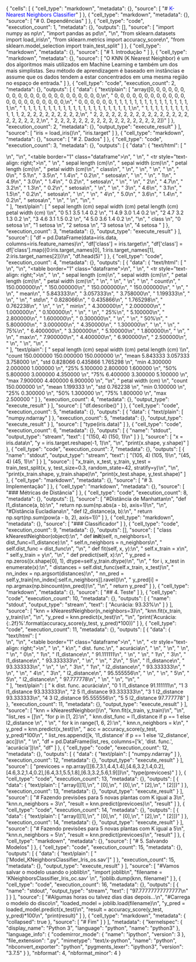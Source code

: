 {
 "cells": [
  {
   "cell_type": "markdown",
   "metadata": {},
   "source": [
    "# <font color='blue'>K-Nearest Neighbors Classifier</font>"
   ]
  },
  {
   "cell_type": "markdown",
   "metadata": {},
   "source": [
    "# 0. Dependências"
   ]
  },
  {
   "cell_type": "code",
   "execution_count": 1,
   "metadata": {},
   "outputs": [],
   "source": [
    "import numpy as np\n",
    "import pandas as pd\n",
    "\n",
    "from sklearn.datasets import load_iris\n",
    "from sklearn.metrics import accuracy_score\n",
    "from sklearn.model_selection import train_test_split"
   ]
  },
  {
   "cell_type": "markdown",
   "metadata": {},
   "source": [
    "# 1. Introdução "
   ]
  },
  {
   "cell_type": "markdown",
   "metadata": {},
   "source": [
    "O KNN (K Nearest Neighbor) é um dos algoritmos mais utilizados em Machine Learning e também um dos mais simplistas. Seu método de aprendizagem é baseado em instâncias e assume que os dados tendem a estar concentrados em uma mesma região no espaço de entrada."
   ]
  },
  {
   "cell_type": "code",
   "execution_count": 2,
   "metadata": {},
   "outputs": [
    {
     "data": {
      "text/plain": [
       "array([0, 0, 0, 0, 0, 0, 0, 0, 0, 0, 0, 0, 0, 0, 0, 0, 0, 0, 0, 0, 0, 0,\n",
       "       0, 0, 0, 0, 0, 0, 0, 0, 0, 0, 0, 0, 0, 0, 0, 0, 0, 0, 0, 0, 0, 0,\n",
       "       0, 0, 0, 0, 0, 0, 1, 1, 1, 1, 1, 1, 1, 1, 1, 1, 1, 1, 1, 1, 1, 1,\n",
       "       1, 1, 1, 1, 1, 1, 1, 1, 1, 1, 1, 1, 1, 1, 1, 1, 1, 1, 1, 1, 1, 1,\n",
       "       1, 1, 1, 1, 1, 1, 1, 1, 1, 1, 1, 1, 2, 2, 2, 2, 2, 2, 2, 2, 2, 2,\n",
       "       2, 2, 2, 2, 2, 2, 2, 2, 2, 2, 2, 2, 2, 2, 2, 2, 2, 2, 2, 2, 2, 2,\n",
       "       2, 2, 2, 2, 2, 2, 2, 2, 2, 2, 2, 2, 2, 2, 2, 2, 2, 2])"
      ]
     },
     "execution_count": 2,
     "metadata": {},
     "output_type": "execute_result"
    }
   ],
   "source": [
    "iris = load_iris()\n",
    "iris.target"
   ]
  },
  {
   "cell_type": "markdown",
   "metadata": {},
   "source": [
    "# 2. Dados"
   ]
  },
  {
   "cell_type": "code",
   "execution_count": 3,
   "metadata": {},
   "outputs": [
    {
     "data": {
      "text/html": [
       "<div>\n",
       "<style scoped>\n",
       "    .dataframe tbody tr th:only-of-type {\n",
       "        vertical-align: middle;\n",
       "    }\n",
       "\n",
       "    .dataframe tbody tr th {\n",
       "        vertical-align: top;\n",
       "    }\n",
       "\n",
       "    .dataframe thead th {\n",
       "        text-align: right;\n",
       "    }\n",
       "</style>\n",
       "<table border=\"1\" class=\"dataframe\">\n",
       "  <thead>\n",
       "    <tr style=\"text-align: right;\">\n",
       "      <th></th>\n",
       "      <th>sepal length (cm)</th>\n",
       "      <th>sepal width (cm)</th>\n",
       "      <th>petal length (cm)</th>\n",
       "      <th>petal width (cm)</th>\n",
       "      <th>class</th>\n",
       "    </tr>\n",
       "  </thead>\n",
       "  <tbody>\n",
       "    <tr>\n",
       "      <th>0</th>\n",
       "      <td>5.1</td>\n",
       "      <td>3.5</td>\n",
       "      <td>1.4</td>\n",
       "      <td>0.2</td>\n",
       "      <td>setosa</td>\n",
       "    </tr>\n",
       "    <tr>\n",
       "      <th>1</th>\n",
       "      <td>4.9</td>\n",
       "      <td>3.0</td>\n",
       "      <td>1.4</td>\n",
       "      <td>0.2</td>\n",
       "      <td>setosa</td>\n",
       "    </tr>\n",
       "    <tr>\n",
       "      <th>2</th>\n",
       "      <td>4.7</td>\n",
       "      <td>3.2</td>\n",
       "      <td>1.3</td>\n",
       "      <td>0.2</td>\n",
       "      <td>setosa</td>\n",
       "    </tr>\n",
       "    <tr>\n",
       "      <th>3</th>\n",
       "      <td>4.6</td>\n",
       "      <td>3.1</td>\n",
       "      <td>1.5</td>\n",
       "      <td>0.2</td>\n",
       "      <td>setosa</td>\n",
       "    </tr>\n",
       "    <tr>\n",
       "      <th>4</th>\n",
       "      <td>5.0</td>\n",
       "      <td>3.6</td>\n",
       "      <td>1.4</td>\n",
       "      <td>0.2</td>\n",
       "      <td>setosa</td>\n",
       "    </tr>\n",
       "  </tbody>\n",
       "</table>\n",
       "</div>"
      ],
      "text/plain": [
       "   sepal length (cm)  sepal width (cm)  petal length (cm)  petal width (cm)  \\\n",
       "0                5.1               3.5                1.4               0.2   \n",
       "1                4.9               3.0                1.4               0.2   \n",
       "2                4.7               3.2                1.3               0.2   \n",
       "3                4.6               3.1                1.5               0.2   \n",
       "4                5.0               3.6                1.4               0.2   \n",
       "\n",
       "    class  \n",
       "0  setosa  \n",
       "1  setosa  \n",
       "2  setosa  \n",
       "3  setosa  \n",
       "4  setosa  "
      ]
     },
     "execution_count": 3,
     "metadata": {},
     "output_type": "execute_result"
    }
   ],
   "source": [
    "df = pd.DataFrame(data=iris.data, columns=iris.feature_names)\n",
    "df['class'] = iris.target\n",
    "df['class'] = df['class'].map({0:iris.target_names[0], 1:iris.target_names[1], 2:iris.target_names[2]})\n",
    "df.head(5)"
   ]
  },
  {
   "cell_type": "code",
   "execution_count": 4,
   "metadata": {},
   "outputs": [
    {
     "data": {
      "text/html": [
       "<div>\n",
       "<style scoped>\n",
       "    .dataframe tbody tr th:only-of-type {\n",
       "        vertical-align: middle;\n",
       "    }\n",
       "\n",
       "    .dataframe tbody tr th {\n",
       "        vertical-align: top;\n",
       "    }\n",
       "\n",
       "    .dataframe thead th {\n",
       "        text-align: right;\n",
       "    }\n",
       "</style>\n",
       "<table border=\"1\" class=\"dataframe\">\n",
       "  <thead>\n",
       "    <tr style=\"text-align: right;\">\n",
       "      <th></th>\n",
       "      <th>sepal length (cm)</th>\n",
       "      <th>sepal width (cm)</th>\n",
       "      <th>petal length (cm)</th>\n",
       "      <th>petal width (cm)</th>\n",
       "    </tr>\n",
       "  </thead>\n",
       "  <tbody>\n",
       "    <tr>\n",
       "      <th>count</th>\n",
       "      <td>150.000000</td>\n",
       "      <td>150.000000</td>\n",
       "      <td>150.000000</td>\n",
       "      <td>150.000000</td>\n",
       "    </tr>\n",
       "    <tr>\n",
       "      <th>mean</th>\n",
       "      <td>5.843333</td>\n",
       "      <td>3.057333</td>\n",
       "      <td>3.758000</td>\n",
       "      <td>1.199333</td>\n",
       "    </tr>\n",
       "    <tr>\n",
       "      <th>std</th>\n",
       "      <td>0.828066</td>\n",
       "      <td>0.435866</td>\n",
       "      <td>1.765298</td>\n",
       "      <td>0.762238</td>\n",
       "    </tr>\n",
       "    <tr>\n",
       "      <th>min</th>\n",
       "      <td>4.300000</td>\n",
       "      <td>2.000000</td>\n",
       "      <td>1.000000</td>\n",
       "      <td>0.100000</td>\n",
       "    </tr>\n",
       "    <tr>\n",
       "      <th>25%</th>\n",
       "      <td>5.100000</td>\n",
       "      <td>2.800000</td>\n",
       "      <td>1.600000</td>\n",
       "      <td>0.300000</td>\n",
       "    </tr>\n",
       "    <tr>\n",
       "      <th>50%</th>\n",
       "      <td>5.800000</td>\n",
       "      <td>3.000000</td>\n",
       "      <td>4.350000</td>\n",
       "      <td>1.300000</td>\n",
       "    </tr>\n",
       "    <tr>\n",
       "      <th>75%</th>\n",
       "      <td>6.400000</td>\n",
       "      <td>3.300000</td>\n",
       "      <td>5.100000</td>\n",
       "      <td>1.800000</td>\n",
       "    </tr>\n",
       "    <tr>\n",
       "      <th>max</th>\n",
       "      <td>7.900000</td>\n",
       "      <td>4.400000</td>\n",
       "      <td>6.900000</td>\n",
       "      <td>2.500000</td>\n",
       "    </tr>\n",
       "  </tbody>\n",
       "</table>\n",
       "</div>"
      ],
      "text/plain": [
       "       sepal length (cm)  sepal width (cm)  petal length (cm)  \\\n",
       "count         150.000000        150.000000         150.000000   \n",
       "mean            5.843333          3.057333           3.758000   \n",
       "std             0.828066          0.435866           1.765298   \n",
       "min             4.300000          2.000000           1.000000   \n",
       "25%             5.100000          2.800000           1.600000   \n",
       "50%             5.800000          3.000000           4.350000   \n",
       "75%             6.400000          3.300000           5.100000   \n",
       "max             7.900000          4.400000           6.900000   \n",
       "\n",
       "       petal width (cm)  \n",
       "count        150.000000  \n",
       "mean           1.199333  \n",
       "std            0.762238  \n",
       "min            0.100000  \n",
       "25%            0.300000  \n",
       "50%            1.300000  \n",
       "75%            1.800000  \n",
       "max            2.500000  "
      ]
     },
     "execution_count": 4,
     "metadata": {},
     "output_type": "execute_result"
    }
   ],
   "source": [
    "df.describe()"
   ]
  },
  {
   "cell_type": "code",
   "execution_count": 5,
   "metadata": {},
   "outputs": [
    {
     "data": {
      "text/plain": [
       "numpy.ndarray"
      ]
     },
     "execution_count": 5,
     "metadata": {},
     "output_type": "execute_result"
    }
   ],
   "source": [
    "type(iris.data)"
   ]
  },
  {
   "cell_type": "code",
   "execution_count": 6,
   "metadata": {},
   "outputs": [
    {
     "name": "stdout",
     "output_type": "stream",
     "text": [
      "(150, 4) (150, 1)\n"
     ]
    }
   ],
   "source": [
    "x = iris.data\n",
    "y = iris.target.reshape(-1, 1)\n",
    "\n",
    "print(x.shape, y.shape)"
   ]
  },
  {
   "cell_type": "code",
   "execution_count": 7,
   "metadata": {},
   "outputs": [
    {
     "name": "stdout",
     "output_type": "stream",
     "text": [
      "(105, 4) (105, 1)\n",
      "(45, 4) (45, 1)\n"
     ]
    }
   ],
   "source": [
    "x_train, x_test, y_train, y_test = train_test_split(x, y, test_size=0.3, random_state=42, stratify=y)\n",
    "\n",
    "print(x_train.shape, y_train.shape)\n",
    "print(x_test.shape, y_test.shape)"
   ]
  },
  {
   "cell_type": "markdown",
   "metadata": {},
   "source": [
    "# 3. Implementação"
   ]
  },
  {
   "cell_type": "markdown",
   "metadata": {},
   "source": [
    "### Métricas de Distância"
   ]
  },
  {
   "cell_type": "code",
   "execution_count": 8,
   "metadata": {},
   "outputs": [],
   "source": [
    "#Distância de Manhattan\n",
    "def l1_distance(a, b):\n",
    "    return np.sum(np.abs(a - b), axis=1)\n",
    "\n",
    "#Distância Eucladiana\n",
    "def l2_distance(a, b):\n",
    "    return np.sqrt(np.sum(pow(a - b, 2), axis=1))"
   ]
  },
  {
   "cell_type": "markdown",
   "metadata": {},
   "source": [
    "### Classificador"
   ]
  },
  {
   "cell_type": "code",
   "execution_count": 9,
   "metadata": {},
   "outputs": [],
   "source": [
    "class kNearestNeighbor(object):\n",
    "    def __init__(self, n_neighbors=1, dist_func=l1_distance):\n",
    "        self.n_neighbors = n_neighbors\n",
    "        self.dist_func = dist_func\n",
    "\n",
    "    def fit(self, x, y):\n",
    "        self.x_train = x\n",
    "        self.y_train = y\n",
    "\n",
    "    def predict(self, x):\n",
    "        y_pred = np.zeros((x.shape[0], 1), dtype=self.y_train.dtype)\n",
    "\n",
    "        for i, x_test in enumerate(x):\n",
    "            distances = self.dist_func(self.x_train, x_test)\n",
    "            nn_index = np.argsort(distances)\n",
    "            nn_pred = self.y_train[nn_index[:self.n_neighbors]].ravel()\n",
    "            y_pred[i] = np.argmax(np.bincount(nn_pred))\n",
    "\n",
    "        return y_pred"
   ]
  },
  {
   "cell_type": "markdown",
   "metadata": {},
   "source": [
    "## 4. Teste"
   ]
  },
  {
   "cell_type": "code",
   "execution_count": 10,
   "metadata": {},
   "outputs": [
    {
     "name": "stdout",
     "output_type": "stream",
     "text": [
      "Acurácia: 93.33%\n"
     ]
    }
   ],
   "source": [
    "knn = kNearestNeighbor(n_neighbors=3)\n",
    "knn.fit(x_train, y_train)\n",
    "\n",
    "y_pred = knn.predict(x_test)\n",
    "\n",
    "print('Acurácia: {:.2f}%'.format(accuracy_score(y_test, y_pred)*100))"
   ]
  },
  {
   "cell_type": "code",
   "execution_count": 11,
   "metadata": {},
   "outputs": [
    {
     "data": {
      "text/html": [
       "<div>\n",
       "<style scoped>\n",
       "    .dataframe tbody tr th:only-of-type {\n",
       "        vertical-align: middle;\n",
       "    }\n",
       "\n",
       "    .dataframe tbody tr th {\n",
       "        vertical-align: top;\n",
       "    }\n",
       "\n",
       "    .dataframe thead th {\n",
       "        text-align: right;\n",
       "    }\n",
       "</style>\n",
       "<table border=\"1\" class=\"dataframe\">\n",
       "  <thead>\n",
       "    <tr style=\"text-align: right;\">\n",
       "      <th></th>\n",
       "      <th>k</th>\n",
       "      <th>dist. func.</th>\n",
       "      <th>acurácia</th>\n",
       "    </tr>\n",
       "  </thead>\n",
       "  <tbody>\n",
       "    <tr>\n",
       "      <th>0</th>\n",
       "      <td>1</td>\n",
       "      <td>l1_distance</td>\n",
       "      <td>91.111111</td>\n",
       "    </tr>\n",
       "    <tr>\n",
       "      <th>1</th>\n",
       "      <td>3</td>\n",
       "      <td>l1_distance</td>\n",
       "      <td>93.333333</td>\n",
       "    </tr>\n",
       "    <tr>\n",
       "      <th>2</th>\n",
       "      <td>5</td>\n",
       "      <td>l1_distance</td>\n",
       "      <td>93.333333</td>\n",
       "    </tr>\n",
       "    <tr>\n",
       "      <th>3</th>\n",
       "      <td>1</td>\n",
       "      <td>l2_distance</td>\n",
       "      <td>93.333333</td>\n",
       "    </tr>\n",
       "    <tr>\n",
       "      <th>4</th>\n",
       "      <td>3</td>\n",
       "      <td>l2_distance</td>\n",
       "      <td>95.555556</td>\n",
       "    </tr>\n",
       "    <tr>\n",
       "      <th>5</th>\n",
       "      <td>5</td>\n",
       "      <td>l2_distance</td>\n",
       "      <td>97.777778</td>\n",
       "    </tr>\n",
       "  </tbody>\n",
       "</table>\n",
       "</div>"
      ],
      "text/plain": [
       "   k  dist. func.   acurácia\n",
       "0  1  l1_distance  91.111111\n",
       "1  3  l1_distance  93.333333\n",
       "2  5  l1_distance  93.333333\n",
       "3  1  l2_distance  93.333333\n",
       "4  3  l2_distance  95.555556\n",
       "5  5  l2_distance  97.777778"
      ]
     },
     "execution_count": 11,
     "metadata": {},
     "output_type": "execute_result"
    }
   ],
   "source": [
    "knn = kNearestNeighbor()\n",
    "knn.fit(x_train, y_train)\n",
    "\n",
    "list_res = []\n",
    "for p in [1, 2]:\n",
    "    knn.dist_func = l1_distance if p == 1 else l2_distance   \n",
    "    \n",
    "    for k in range(1, 6, 2):\n",
    "        knn.n_neighbors = k\n",
    "        y_pred = knn.predict(x_test)\n",
    "        acc = accuracy_score(y_test, y_pred)*100\n",
    "        list_res.append([k, 'l1_distance' if p == 1 else 'l2_distance', acc])\n",
    "        \n",
    "df = pd.DataFrame(list_res, columns=['k', 'dist. func.', 'acurácia'])\n",
    "df"
   ]
  },
  {
   "cell_type": "code",
   "execution_count": 12,
   "metadata": {},
   "outputs": [
    {
     "data": {
      "text/plain": [
       "numpy.ndarray"
      ]
     },
     "execution_count": 12,
     "metadata": {},
     "output_type": "execute_result"
    }
   ],
   "source": [
    "previcoes = np.array([[6.7,3.1,4.4,1.4],[4.6,3.2,1.4,0.2],[4.6,3.2,1.4,0.2],[6.4,3.1,5.5,1.8],[6.3,3.2,5.6,1.9]])\n",
    "type(previcoes)"
   ]
  },
  {
   "cell_type": "code",
   "execution_count": 13,
   "metadata": {},
   "outputs": [
    {
     "data": {
      "text/plain": [
       "array([[1],\n",
       "       [0],\n",
       "       [0],\n",
       "       [2],\n",
       "       [2]])"
      ]
     },
     "execution_count": 13,
     "metadata": {},
     "output_type": "execute_result"
    }
   ],
   "source": [
    "# Fazendo previsões para 5 novas plantas com K igual a 3\n",
    "knn.n_neighbors = 3\n",
    "result = knn.predict(previcoes)\n",
    "result"
   ]
  },
  {
   "cell_type": "code",
   "execution_count": 14,
   "metadata": {},
   "outputs": [
    {
     "data": {
      "text/plain": [
       "array([[1],\n",
       "       [0],\n",
       "       [0],\n",
       "       [2],\n",
       "       [2]])"
      ]
     },
     "execution_count": 14,
     "metadata": {},
     "output_type": "execute_result"
    }
   ],
   "source": [
    "# Fazendo previsões para 5 novas plantas com K igual a 5\n",
    "knn.n_neighbors = 5\n",
    "result = knn.predict(previcoes)\n",
    "result"
   ]
  },
  {
   "cell_type": "markdown",
   "metadata": {},
   "source": [
    "# 5. Salvando Modelos"
   ]
  },
  {
   "cell_type": "code",
   "execution_count": 15,
   "metadata": {},
   "outputs": [
    {
     "data": {
      "text/plain": [
       "['Model_KNeighborsClassifier_Iris_os.sav']"
      ]
     },
     "execution_count": 15,
     "metadata": {},
     "output_type": "execute_result"
    }
   ],
   "source": [
    "#Vamos salvar o modelo usando o joblib\n",
    "import joblib\n",
    "filename = 'KNeighborsClassifier_Iris_oc.sav' \n",
    "joblib.dump(knn, filename)"
   ]
  },
  {
   "cell_type": "code",
   "execution_count": 16,
   "metadata": {},
   "outputs": [
    {
     "name": "stdout",
     "output_type": "stream",
     "text": [
      "97.77777777777777\n"
     ]
    }
   ],
   "source": [
    "#Algumas horas ou talvez dias dias depois...\n",
    "#Carrega o modelo do disco\n",
    "loaded_model = joblib.load(filename)\n",
    "y_pred = loaded_model.predict(x_test)\n",
    "result = accuracy_score(y_test, y_pred)*100\n",
    "print(result)"
   ]
  },
  {
   "cell_type": "markdown",
   "metadata": {
    "collapsed": true
   },
   "source": [
    "# Fim"
   ]
  }
 ],
 "metadata": {
  "kernelspec": {
   "display_name": "Python 3",
   "language": "python",
   "name": "python3"
  },
  "language_info": {
   "codemirror_mode": {
    "name": "ipython",
    "version": 3
   },
   "file_extension": ".py",
   "mimetype": "text/x-python",
   "name": "python",
   "nbconvert_exporter": "python",
   "pygments_lexer": "ipython3",
   "version": "3.7.5"
  }
 },
 "nbformat": 4,
 "nbformat_minor": 4
}
